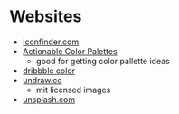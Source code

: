 # Websites

- [iconfinder.com](https://www.iconfinder.com/)
- [Actionable Color Palettes](https://colorpalettes.colorion.co/#top)
  - good for getting color pallette ideas
- [dribbble color](https://dribbble.com/shots/popular?color=8930E8)
- [undraw.co](https://undraw.co/)
  - mit licensed images
- [unsplash.com](https://unsplash.com/)
